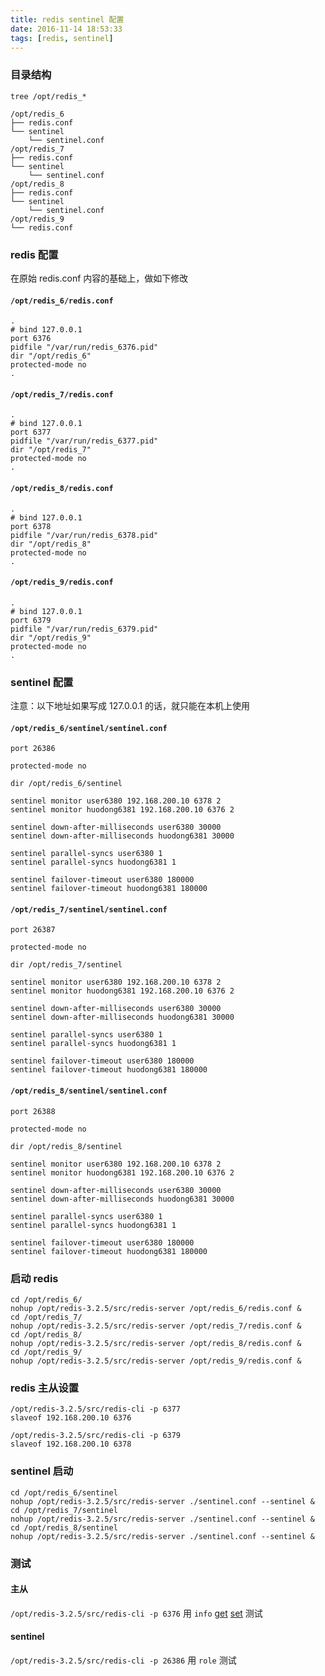 ```yaml
---
title: redis sentinel 配置
date: 2016-11-14 18:53:33
tags: [redis, sentinel]
---
```


### 目录结构

`tree /opt/redis_*`

<!--more-->


```
/opt/redis_6
├── redis.conf
└── sentinel
    └── sentinel.conf
/opt/redis_7
├── redis.conf
└── sentinel
    └── sentinel.conf
/opt/redis_8
├── redis.conf
└── sentinel
    └── sentinel.conf
/opt/redis_9
└── redis.conf
```


### redis 配置

在原始 redis.conf 内容的基础上，做如下修改

#### `/opt/redis_6/redis.conf`

```
.
# bind 127.0.0.1
port 6376
pidfile "/var/run/redis_6376.pid"
dir "/opt/redis_6"
protected-mode no
.
```


#### `/opt/redis_7/redis.conf`

```
.
# bind 127.0.0.1
port 6377
pidfile "/var/run/redis_6377.pid"
dir "/opt/redis_7"
protected-mode no
.
```


#### `/opt/redis_8/redis.conf`

```
.
# bind 127.0.0.1
port 6378
pidfile "/var/run/redis_6378.pid"
dir "/opt/redis_8"
protected-mode no
.
```


#### `/opt/redis_9/redis.conf`

```
.
# bind 127.0.0.1
port 6379
pidfile "/var/run/redis_6379.pid"
dir "/opt/redis_9"
protected-mode no
.
```





### sentinel 配置

注意：以下地址如果写成 127.0.0.1 的话，就只能在本机上使用

#### `/opt/redis_6/sentinel/sentinel.conf`

```
port 26386

protected-mode no

dir /opt/redis_6/sentinel

sentinel monitor user6380 192.168.200.10 6378 2
sentinel monitor huodong6381 192.168.200.10 6376 2

sentinel down-after-milliseconds user6380 30000
sentinel down-after-milliseconds huodong6381 30000

sentinel parallel-syncs user6380 1
sentinel parallel-syncs huodong6381 1

sentinel failover-timeout user6380 180000
sentinel failover-timeout huodong6381 180000
```

#### `/opt/redis_7/sentinel/sentinel.conf`

```
port 26387

protected-mode no

dir /opt/redis_7/sentinel

sentinel monitor user6380 192.168.200.10 6378 2
sentinel monitor huodong6381 192.168.200.10 6376 2

sentinel down-after-milliseconds user6380 30000
sentinel down-after-milliseconds huodong6381 30000

sentinel parallel-syncs user6380 1
sentinel parallel-syncs huodong6381 1

sentinel failover-timeout user6380 180000
sentinel failover-timeout huodong6381 180000
```


#### `/opt/redis_8/sentinel/sentinel.conf`

```
port 26388

protected-mode no

dir /opt/redis_8/sentinel

sentinel monitor user6380 192.168.200.10 6378 2
sentinel monitor huodong6381 192.168.200.10 6376 2

sentinel down-after-milliseconds user6380 30000
sentinel down-after-milliseconds huodong6381 30000

sentinel parallel-syncs user6380 1
sentinel parallel-syncs huodong6381 1

sentinel failover-timeout user6380 180000
sentinel failover-timeout huodong6381 180000
```


### 启动 redis

```
cd /opt/redis_6/
nohup /opt/redis-3.2.5/src/redis-server /opt/redis_6/redis.conf &
cd /opt/redis_7/
nohup /opt/redis-3.2.5/src/redis-server /opt/redis_7/redis.conf &
cd /opt/redis_8/
nohup /opt/redis-3.2.5/src/redis-server /opt/redis_8/redis.conf &
cd /opt/redis_9/
nohup /opt/redis-3.2.5/src/redis-server /opt/redis_9/redis.conf &
```

### redis 主从设置

```
/opt/redis-3.2.5/src/redis-cli -p 6377
slaveof 192.168.200.10 6376

/opt/redis-3.2.5/src/redis-cli -p 6379
slaveof 192.168.200.10 6378
```


### sentinel 启动

```
cd /opt/redis_6/sentinel
nohup /opt/redis-3.2.5/src/redis-server ./sentinel.conf --sentinel &
cd /opt/redis_7/sentinel
nohup /opt/redis-3.2.5/src/redis-server ./sentinel.conf --sentinel &
cd /opt/redis_8/sentinel
nohup /opt/redis-3.2.5/src/redis-server ./sentinel.conf --sentinel &
```


### 测试

#### 主从

`/opt/redis-3.2.5/src/redis-cli -p 6376` 用 `info` [get](http://redis.io/commands/GET) [set](http://redis.io/commands/SET) 测试

#### sentinel

`/opt/redis-3.2.5/src/redis-cli -p 26386` 用 `role` 测试
